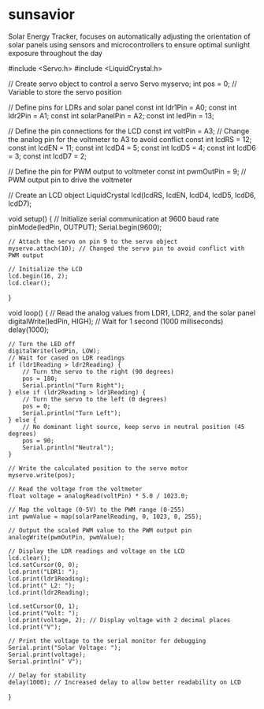 # sunsavior
Solar Energy Tracker, focuses on automatically adjusting the orientation of solar panels using sensors and microcontrollers to ensure optimal sunlight exposure throughout the day


#include <Servo.h>
#include <LiquidCrystal.h>

// Create servo object to control a servo
Servo myservo; 
int pos = 0; // Variable to store the servo position

// Define pins for LDRs and solar panel
const int ldr1Pin = A0; 
const int ldr2Pin = A1; 
const int solarPanelPin = A2;
const int ledPin = 13;

// Define the pin connections for the LCD
const int voltPin = A3; // Change the analog pin for the voltmeter to A3 to avoid conflict
const int lcdRS = 12; 
const int lcdEN = 11; 
const int lcdD4 = 5; 
const int lcdD5 = 4; 
const int lcdD6 = 3; 
const int lcdD7 = 2; 

// Define the pin for PWM output to voltmeter
const int pwmOutPin = 9; // PWM output pin to drive the voltmeter

// Create an LCD object
LiquidCrystal lcd(lcdRS, lcdEN, lcdD4, lcdD5, lcdD6, lcdD7);

void setup() {
    // Initialize serial communication at 9600 baud rate
    pinMode(ledPin, OUTPUT);
    Serial.begin(9600);
    
    // Attach the servo on pin 9 to the servo object
    myservo.attach(10); // Changed the servo pin to avoid conflict with PWM output
    
    // Initialize the LCD
    lcd.begin(16, 2);
    lcd.clear();
}

void loop() {
    // Read the analog values from LDR1, LDR2, and the solar panel
    digitalWrite(ledPin, HIGH);
    // Wait for 1 second (1000 milliseconds)
    delay(1000);
    
    // Turn the LED off
    digitalWrite(ledPin, LOW);
    // Wait for cased on LDR readings
    if (ldr1Reading > ldr2Reading) {
        // Turn the servo to the right (90 degrees)
        pos = 180; 
        Serial.println("Turn Right"); 
    } else if (ldr2Reading > ldr1Reading) {
        // Turn the servo to the left (0 degrees)
        pos = 0; 
        Serial.println("Turn Left"); 
    } else {
        // No dominant light source, keep servo in neutral position (45 degrees)
        pos = 90; 
        Serial.println("Neutral"); 
    }

    // Write the calculated position to the servo motor
    myservo.write(pos);
    
    // Read the voltage from the voltmeter
    float voltage = analogRead(voltPin) * 5.0 / 1023.0;

    // Map the voltage (0-5V) to the PWM range (0-255)
    int pwmValue = map(solarPanelReading, 0, 1023, 0, 255);

    // Output the scaled PWM value to the PWM output pin
    analogWrite(pwmOutPin, pwmValue);

    // Display the LDR readings and voltage on the LCD
    lcd.clear();
    lcd.setCursor(0, 0); 
    lcd.print("LDR1: "); 
    lcd.print(ldr1Reading); 
    lcd.print(" L2: "); 
    lcd.print(ldr2Reading); 

    lcd.setCursor(0, 1); 
    lcd.print("Volt: "); 
    lcd.print(voltage, 2); // Display voltage with 2 decimal places
    lcd.print("V");
    
    // Print the voltage to the serial monitor for debugging
    Serial.print("Solar Voltage: ");
    Serial.print(voltage);
    Serial.println(" V");

    // Delay for stability
    delay(1000); // Increased delay to allow better readability on LCD
}

